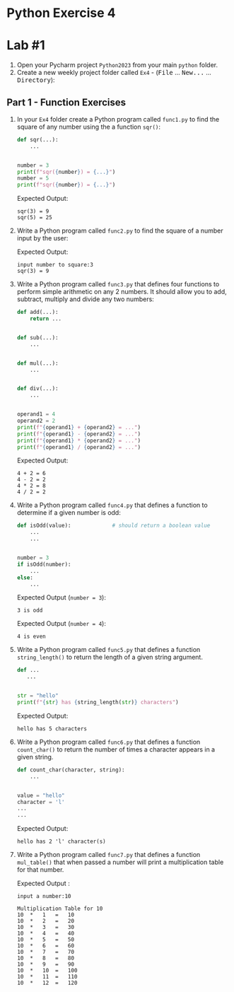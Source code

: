 # Python Exercise 4

# Lab #1


1. Open your Pycharm project `Python2023` from your main `python` folder.
1. Create a new weekly project folder called `Ex4` -  (<kbd>File</kbd> ... <kbd>New...</kbd> ... <kbd>Directory</kbd>):

## Part 1 - Function Exercises

1.  In your `Ex4` folder create a Python program called `func1.py` to find the square of any number using the a function `sqr()`:

    ```python
    def sqr(...):
        ...


    number = 3
    print(f"sqr({number}) = {...}")
    number = 5
    print(f"sqr({number}) = {...}")
    ```

    Expected Output:
    ```
    sqr(3) = 9
    sqr(5) = 25
    ```

2.  Write a Python program called `func2.py` to find the square of a number input by the user:

    Expected Output:
    ```
    input number to square:3
    sqr(3) = 9
    ```

   
3.  Write a Python program called `func3.py` that defines four functions to perform simple arithmetic on any 2 numbers.  It should allow you to add, subtract, multiply and divide any two numbers:

    ```python
    def add(...):
        return ...


    def sub(...):
        ...


    def mul(...):
        ...


    def div(...):
        ...


    operand1 = 4
    operand2 = 2
    print(f"{operand1} + {operand2} = ...")
    print(f"{operand1} - {operand2} = ...")
    print(f"{operand1} * {operand2} = ...")
    print(f"{operand1} / {operand2} = ...")
    ```

    Expected Output:
    ```
    4 + 2 = 6
    4 - 2 = 2
    4 * 2 = 8
    4 / 2 = 2
    ```

4.  Write a Python program called `func4.py` that defines a function to determine if a given number is odd:

    ```python
    def isOdd(value):             # should return a boolean value
        ...
        ...
    

    number = 3
    if isOdd(number):
        ...
    else:
        ...

    ```

    Expected Output (`number = 3`):
    ```
    3 is odd
    ```

    Expected Output (`number = 4`):
    ```
    4 is even
    ```

5. Write a Python program called `func5.py` that defines a function `string_length()` to return the length of a given string argument.
   
    ```python
    def ...
       ...


    str = "hello"
    print(f"{str} has {string_length(str)} characters")
    ```

    Expected Output:
    ```
    hello has 5 characters
    ```

6. Write a Python program called `func6.py` that defines a function `count_char()` to return the number of times a character appears in a given string.
   
    ```python
    def count_char(character, string):
        ...


    value = "hello"
    character = 'l'
    ...
    ...    
    ```

    Expected Output:
    ```
    hello has 2 'l' character(s)
    ```

1. Write a Python program called `func7.py` that defines a function `mul_table()` that when passed a number will print a multiplication table for that number.

    Expected Output :
    ```    
    input a number:10

    Multiplication Table for 10
    10	*	1	=	10
    10	*	2	=	20
    10	*	3	=	30
    10	*	4	=	40
    10	*	5	=	50
    10	*	6	=	60
    10	*	7	=	70
    10	*	8	=	80
    10	*	9	=	90
    10	*	10	=	100
    10	*	11	=	110
    10	*	12	=	120
    ```
